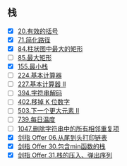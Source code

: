 ## 栈

- [x] [20.有效的括号](https://leetcode-cn.com/problems/valid-parentheses)
- [x] [71.简化路径](https://leetcode-cn.com/problems/simplify-path)
- [x] [84.柱状图中最大的矩形](https://leetcode-cn.com/problems/largest-rectangle-in-histogram)
- [ ] [85.最大矩形](https://leetcode-cn.com/problems/maximal-rectangle)
- [x] [155.最小栈](https://leetcode-cn.com/problems/min-stack)
- [ ] [224.基本计算器](https://leetcode-cn.com/problems/basic-calculator)
- [ ] [227.基本计算器 II](https://leetcode-cn.com/problems/basic-calculator-ii)
- [ ] [394.字符串解码](https://leetcode-cn.com/problems/decode-string)
- [ ] [402.移掉 K 位数字](https://leetcode-cn.com/problems/remove-k-digits)
- [ ] [503.下一个更大元素 II](https://leetcode-cn.com/problems/next-greater-element-ii)
- [ ] [739.每日温度](https://leetcode-cn.com/problems/daily-temperatures)
- [ ] [1047.删除字符串中的所有相邻重复项](https://leetcode-cn.com/problems/remove-all-adjacent-duplicates-in-string)
- [x] [剑指 Offer 06.从尾到头打印链表](https://leetcode-cn.com/problems/cong-wei-dao-tou-da-yin-lian-biao-lcof/)
- [x] [剑指 Offer 30.包含min函数的栈](https://leetcode-cn.com/problems/bao-han-minhan-shu-de-zhan-lcof/)
- [x] [剑指 Offer 31.栈的压入、弹出序列](https://leetcode-cn.com/problems/zhan-de-ya-ru-dan-chu-xu-lie-lcof/)